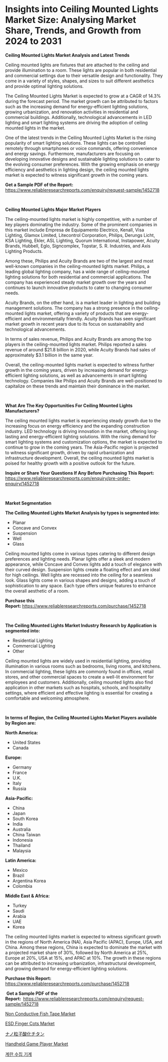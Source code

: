 <p><h1>Insights into Ceiling Mounted Lights Market Size: Analysing Market Share, Trends, and Growth from 2024 to 2031</h1></p><p><strong>Ceiling Mounted Lights Market Analysis and Latest Trends</strong></p>
<p><p>Ceiling mounted lights are fixtures that are attached to the ceiling and provide illumination to a room. These lights are popular in both residential and commercial settings due to their versatile design and functionality. They come in a variety of styles, shapes, and sizes to suit different aesthetics and provide optimal lighting solutions.</p><p>The Ceiling Mounted Lights Market is expected to grow at a CAGR of 14.3% during the forecast period. The market growth can be attributed to factors such as the increasing demand for energy-efficient lighting solutions, growing urbanization, and renovation activities in residential and commercial buildings. Additionally, technological advancements in LED lighting and smart lighting systems are driving the adoption of ceiling mounted lights in the market.</p><p>One of the latest trends in the Ceiling Mounted Lights Market is the rising popularity of smart lighting solutions. These lights can be controlled remotely through smartphones or voice commands, offering convenience and energy savings. Furthermore, manufacturers are focusing on developing innovative designs and sustainable lighting solutions to cater to the evolving consumer preferences. With the growing emphasis on energy efficiency and aesthetics in lighting design, the ceiling mounted lights market is expected to witness significant growth in the coming years.</p></p>
<p><strong>Get a Sample PDF of the Report:&nbsp;</strong> <a href="https://www.reliableresearchreports.com/enquiry/request-sample/1452718">https://www.reliableresearchreports.com/enquiry/request-sample/1452718</a></p>
<p>&nbsp;</p>
<p><strong>Ceiling Mounted Lights Major Market Players</strong></p>
<p><p>The ceiling-mounted lights market is highly competitive, with a number of key players dominating the industry. Some of the prominent companies in this market include Empresa de Equipamento Electrico, Kenall, Visa Lighting, Glamox Limited, Litecontrol Corporation, Philips, Derungs Licht, KSA Lighting, Ekler, ASL Lighting, Quorum International, Instapower, Acuity Brands, Hubbell, Eglo, Signcomplex, Topstar, S. R. Industries, and Axis Lighting Products.</p><p>Among these, Philips and Acuity Brands are two of the largest and most well-known companies in the ceiling-mounted lights market. Philips, a leading global lighting company, has a wide range of ceiling-mounted lighting solutions for both residential and commercial applications. The company has experienced steady market growth over the years and continues to launch innovative products to cater to changing consumer needs.</p><p>Acuity Brands, on the other hand, is a market leader in lighting and building management solutions. The company has a strong presence in the ceiling-mounted lights market, offering a variety of products that are energy-efficient and environmentally friendly. Acuity Brands has seen significant market growth in recent years due to its focus on sustainability and technological advancements.</p><p>In terms of sales revenue, Philips and Acuity Brands are among the top players in the ceiling-mounted lights market. Philips reported a sales revenue of around $21.8 billion in 2020, while Acuity Brands had sales of approximately $3.1 billion in the same year.</p><p>Overall, the ceiling-mounted lights market is expected to witness further growth in the coming years, driven by increasing demand for energy-efficient lighting solutions, as well as advancements in smart lighting technology. Companies like Philips and Acuity Brands are well-positioned to capitalize on these trends and maintain their dominance in the market.</p></p>
<p>&nbsp;</p>
<p><strong>What Are The Key Opportunities For Ceiling Mounted Lights Manufacturers?</strong></p>
<p><p>The ceiling mounted lights market is experiencing steady growth due to the increasing focus on energy efficiency and the expanding construction industry. LED technology is driving innovation in the market, offering long-lasting and energy-efficient lighting solutions. With the rising demand for smart lighting systems and customization options, the market is expected to continue to grow in the coming years. The Asia-Pacific region is projected to witness significant growth, driven by rapid urbanization and infrastructure development. Overall, the ceiling mounted lights market is poised for healthy growth with a positive outlook for the future.</p></p>
<p><strong>Inquire or Share Your Questions If Any Before Purchasing This Report:</strong> <a href="https://www.reliableresearchreports.com/enquiry/pre-order-enquiry/1452718">https://www.reliableresearchreports.com/enquiry/pre-order-enquiry/1452718</a></p>
<p>&nbsp;</p>
<p><strong>Market Segmentation</strong></p>
<p><strong>The Ceiling Mounted Lights Market Analysis by types is segmented into:</strong></p>
<p><ul><li>Planar</li><li>Concave and Convex</li><li>Suspension</li><li>Well</li><li>Glass</li></ul></p>
<p><p>Ceiling mounted lights come in various types catering to different design preferences and lighting needs. Planar lights offer a sleek and modern appearance, while Concave and Convex lights add a touch of elegance with their curved design. Suspension lights create a floating effect and are ideal for high ceilings. Well lights are recessed into the ceiling for a seamless look. Glass lights come in various shapes and designs, adding a touch of sophistication to any space. Each type offers unique features to enhance the overall aesthetic of a room.</p></p>
<p><strong>Purchase this Report:&nbsp;</strong><a href="https://www.reliableresearchreports.com/purchase/1452718">https://www.reliableresearchreports.com/purchase/1452718</a></p>
<p>&nbsp;</p>
<p><strong>The Ceiling Mounted Lights Market Industry Research by Application is segmented into:</strong></p>
<p><ul><li>Residential Lighting</li><li>Commercial Lighting</li><li>Other</li></ul></p>
<p><p>Ceiling mounted lights are widely used in residential lighting, providing illumination in various rooms such as bedrooms, living rooms, and kitchens. In commercial lighting, these lights are commonly found in offices, retail stores, and other commercial spaces to create a well-lit environment for employees and customers. Additionally, ceiling mounted lights also find application in other markets such as hospitals, schools, and hospitality settings, where efficient and effective lighting is essential for creating a comfortable and welcoming atmosphere.</p></p>
<p>&nbsp;</p>
<p><strong>In terms of Region, the Ceiling Mounted Lights Market Players available by Region are:</strong></p>
<p>
    <p> <strong> North America: </strong>
        <ul>
            <li>United States</li>
            <li>Canada</li>
        </ul>
        </p> 
    <p> <strong> Europe: </strong>
        <ul>
            <li>Germany</li>
            <li>France</li>
            <li>U.K.</li>
            <li>Italy</li>
            <li>Russia</li>
        </ul>
        </p> 
    <p> <strong> Asia-Pacific: </strong>
        <ul>
            <li>China</li>
            <li>Japan</li>
            <li>South Korea</li>
            <li>India</li>
            <li>Australia</li>
            <li>China Taiwan</li>
            <li>Indonesia</li>
            <li>Thailand</li>
            <li>Malaysia</li>
        </ul>
        </p> 
    <p> <strong> Latin America: </strong>
        <ul>
            <li>Mexico</li>
            <li>Brazil</li>
            <li>Argentina Korea</li>
            <li>Colombia</li>
        </ul>
        </p> 
    <p> <strong> Middle East & Africa: </strong>
        <ul>
            <li>Turkey</li>
            <li>Saudi</li>
            <li>Arabia</li>
            <li>UAE</li>
            <li>Korea</li>
        </ul>
    </p>
    </p>
<p><p>The ceiling mounted lights market is expected to witness significant growth in the regions of North America (NA), Asia Pacific (APAC), Europe, USA, and China. Among these regions, China is expected to dominate the market with a projected market share of 30%, followed by North America at 25%, Europe at 20%, USA at 15%, and APAC at 10%. The growth in these regions can be attributed to increasing urbanization, infrastructural development, and growing demand for energy-efficient lighting solutions.</p></p>
<p><strong>Purchase this Report: </strong><a href="https://www.reliableresearchreports.com/purchase/1452718">https://www.reliableresearchreports.com/purchase/1452718</a></p>
<p>&nbsp;<strong>Get a Sample PDF of the Report:&nbsp;&nbsp;</strong><a href="https://www.reliableresearchreports.com/enquiry/request-sample/1452718">https://www.reliableresearchreports.com/enquiry/request-sample/1452718</a></p>
<p><strong></strong></p>
<p><p><a href="https://issuu.com/reportprime-2/docs/non-conductive-fish-tape-market-size-2030.pptx">Non Conductive Fish Tape Market</a></p><p><a href="https://github.com/Hazelklievgspy6vdcsmu106w/Market-Research-Report-List-1/blob/main/esd-finger-cots-market.md">ESD Finger Cots Market</a></p><p><a href="https://github.com/lrlmopnhwd79300/Market-Research-Report-List-1/blob/main/60346265427.md">ナノ粒子酸化チタン</a></p><p><a href="https://github.com/lubmix/Market-Research-Report-List-1/blob/main/handheld-game-player-market.md">Handheld Game Player Market</a></p><p><a href="https://github.com/vsckjg50460/Market-Research-Report-List-1/blob/main/94694855036.md">계란 수집 기계</a></p></p>